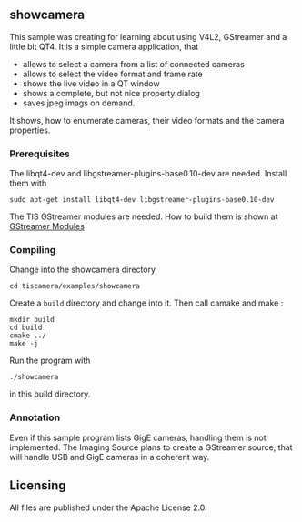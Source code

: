## showcamera

This sample was creating for learning about using V4L2, GStreamer and a little bit QT4. It is a simple camera application, that

 - allows to select a camera from a list of connected cameras
 - allows to select the video format and frame rate
 - shows the live video in a QT window 
 - shows a complete, but not nice property dialog
 - saves jpeg imags on demand.
 
It shows, how to enumerate cameras, their video formats and the camera properties.

### Prerequisites
The libqt4-dev and libgstreamer-plugins-base0.10-dev are needed. Install them with

```sudo apt-get install libqt4-dev libgstreamer-plugins-base0.10-dev```

The TIS GStreamer modules are needed. How to build them is shown at
[GStreamer Modules](https://github.com/TheImagingSource/tiscamera/wiki/Getting-Started-with-USB-2.0-cameras-on-a-Raspberry-PI-or-on-other-Linux-Systems)

### Compiling

Change into the showcamera directory

```cd tiscamera/examples/showcamera```

Create a ```build``` directory and change into it. Then call camake and make :

```
mkdir build
cd build
cmake ../
make -j
```

Run the program with

``` ./showcamera ```

in this build directory.

### Annotation

Even if this sample program lists GigE cameras, handling them is not implemented. The Imaging Source plans to create a
GStreamer source, that will handle USB and GigE cameras in a coherent way.

## Licensing

All files are published under the Apache License 2.0.